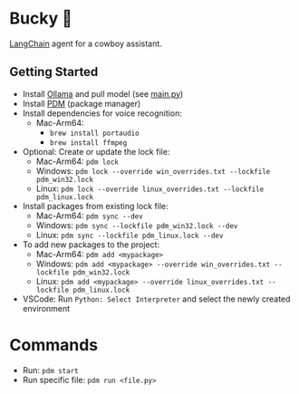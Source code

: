 # Bucky 🤠

[LangChain](https://python.langchain.com/) agent for a cowboy assistant.

## Getting Started
- Install [Ollama](https://ollama.com/) and pull model (see [main.py](main.py))
- Install [PDM](https://pdm-project.org/en/latest/) (package manager)
- Install dependencies for voice recognition:
    - Mac-Arm64: 
        - `brew install portaudio`
        - `brew install ffmpeg`
- Optional: Create or update the lock file:
    - Mac-Arm64: `pdm lock`
    - Windows: `pdm lock --override win_overrides.txt --lockfile pdm_win32.lock`
    - Linux: `pdm lock --override linux_overrides.txt --lockfile pdm_linux.lock`
- Install packages from existing lock file:
    - Mac-Arm64: `pdm sync --dev`
    - Windows: `pdm sync --lockfile pdm_win32.lock --dev`
    - Linux: `pdm sync --lockfile pdm_linux.lock --dev`
- To add new packages to the project:
    - Mac-Arm64: `pdm add <mypackage>`
    - Windows: `pdm add <mypackage> --override win_overrides.txt --lockfile pdm_win32.lock`
    - Linux: `pdm add <mypackage> --override linux_overrides.txt --lockfile pdm_linux.lock`
- VSCode: Run `Python: Select Interpreter` and select the newly created environment

# Commands
- Run: `pdm start`
- Run specific file: `pdm run <file.py>`
